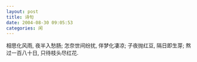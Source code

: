 ```yaml
---
layout: post
title: 诗句
date: 2004-08-30 09:05:53
categories: 闲
---
```

相思化风雨,
夜半入愁肠;
怎奈世间纷扰,
伴梦化凄凉;
子夜抛红豆,
隔日即生芽;
熬过一百八十日,
只待枝头尽红花.